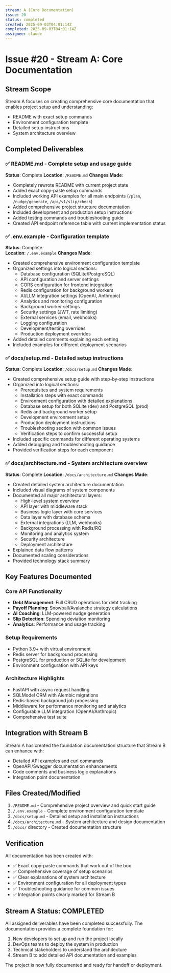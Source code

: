 ```yaml
---
stream: A (Core Documentation)
issue: 20
status: completed
created: 2025-09-03T04:01:14Z
completed: 2025-09-03T04:01:14Z
assignee: claude
---
```


# Issue #20 - Stream A: Core Documentation

## Stream Scope
Stream A focuses on creating comprehensive core documentation that enables project setup and understanding:
- README with exact setup commands
- Environment configuration template
- Detailed setup instructions
- System architecture overview

## Completed Deliverables

### ✅ README.md - Complete setup and usage guide
**Status**: Complete
**Location**: `/README.md`
**Changes Made**:
- Completely rewrote README with current project state
- Added exact copy-paste setup commands
- Included working API examples for all main endpoints (`/plan`, `/nudge/generate`, `/api/v1/slip/check`)
- Added comprehensive project structure documentation
- Included development and production setup instructions
- Added testing commands and troubleshooting guide
- Created API endpoint reference table with current implementation status

### ✅ .env.example - Configuration template
**Status**: Complete  
**Location**: `/.env.example`
**Changes Made**:
- Created comprehensive environment configuration template
- Organized settings into logical sections:
  - Database configuration (SQLite/PostgreSQL)
  - API configuration and server settings
  - CORS configuration for frontend integration
  - Redis configuration for background workers
  - AI/LLM integration settings (OpenAI, Anthropic)
  - Analytics and monitoring configuration
  - Background worker settings
  - Security settings (JWT, rate limiting)
  - External services (email, webhooks)
  - Logging configuration
  - Development/testing overrides
  - Production deployment overrides
- Added detailed comments explaining each setting
- Included examples for different deployment scenarios

### ✅ docs/setup.md - Detailed setup instructions
**Status**: Complete
**Location**: `/docs/setup.md`
**Changes Made**:
- Created comprehensive setup guide with step-by-step instructions
- Organized into logical sections:
  - Prerequisites and system requirements
  - Installation steps with exact commands
  - Environment configuration with detailed explanations
  - Database setup for both SQLite (dev) and PostgreSQL (prod)
  - Redis and background worker setup
  - Development environment setup
  - Production deployment instructions
  - Troubleshooting section with common issues
  - Verification steps to confirm successful setup
- Included specific commands for different operating systems
- Added debugging and troubleshooting guidance
- Provided verification steps for each component

### ✅ docs/architecture.md - System architecture overview
**Status**: Complete
**Location**: `/docs/architecture.md`
**Changes Made**:
- Created detailed system architecture documentation
- Included visual diagrams of system components
- Documented all major architectural layers:
  - High-level system overview
  - API layer with middleware stack
  - Business logic layer with core services
  - Data layer with database schema
  - External integrations (LLM, webhooks)
  - Background processing with Redis/RQ
  - Monitoring and analytics system
  - Security architecture
  - Deployment architecture
- Explained data flow patterns
- Documented scaling considerations
- Provided technology stack summary

## Key Features Documented

### Core API Functionality
- **Debt Management**: Full CRUD operations for debt tracking
- **Payoff Planning**: Snowball/Avalanche strategy calculations
- **AI Coaching**: LLM-powered nudge generation
- **Slip Detection**: Spending deviation monitoring  
- **Analytics**: Performance and usage tracking

### Setup Requirements
- Python 3.9+ with virtual environment
- Redis server for background processing
- PostgreSQL for production or SQLite for development
- Environment configuration with API keys

### Architecture Highlights
- FastAPI with async request handling
- SQLModel ORM with Alembic migrations
- Redis-based background job processing
- Middleware for performance monitoring and analytics
- Configurable LLM integration (OpenAI/Anthropic)
- Comprehensive test suite

## Integration with Stream B

Stream A has created the foundation documentation structure that Stream B can enhance with:
- Detailed API examples and curl commands
- OpenAPI/Swagger documentation enhancements
- Code comments and business logic explanations
- Integration point documentation

## Files Created/Modified

1. `/README.md` - Comprehensive project overview and quick start guide
2. `/.env.example` - Complete environment configuration template
3. `/docs/setup.md` - Detailed setup and installation instructions
4. `/docs/architecture.md` - System architecture and design documentation
5. `/docs/` directory - Created documentation structure

## Verification

All documentation has been created with:
- ✅ Exact copy-paste commands that work out of the box
- ✅ Comprehensive coverage of setup scenarios
- ✅ Clear explanations of system architecture
- ✅ Environment configuration for all deployment types
- ✅ Troubleshooting guidance for common issues
- ✅ Integration points clearly marked for Stream B

## Stream A Status: COMPLETED

All assigned deliverables have been completed successfully. The documentation provides a complete foundation for:
1. New developers to set up and run the project locally
2. DevOps teams to deploy the system in production
3. Technical stakeholders to understand the architecture
4. Stream B to add detailed API documentation and examples

The project is now fully documented and ready for handoff or deployment.